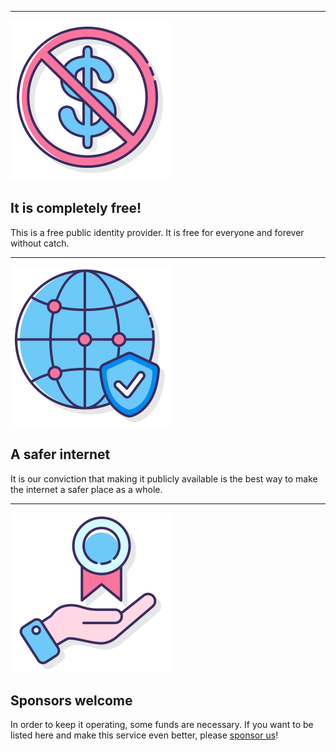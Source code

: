 <link rel="stylesheet" href="index.css">

---

<img class="big-icon" src="img/pricing/no-deposit.svg" />

It is completely free!
----------------------

This is a free public identity provider. It is free for everyone and forever without catch.


---


<img class="big-icon" src="img/pricing/global-secure-shield.svg" />

A safer internet
----------------

It is our conviction that making it publicly available is the best way to make the internet a safer place as a whole. 


---


<img class="big-icon" src="img/pricing/branding-services.svg" />

Sponsors welcome
----------------

In order to keep it operating, some funds are necessary. If you want to be listed here and make this service even better, please [sponsor us](https://github.com/sponsors/dagnelies)!

